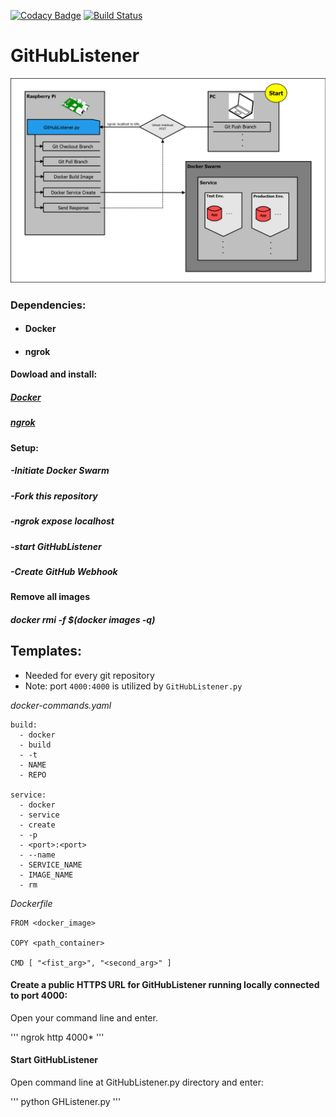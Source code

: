 [![Codacy Badge](https://api.codacy.com/project/badge/Grade/ae753c7f858c42df8a4bdb87846dfa2d)](https://www.codacy.com/app/LeonGrund/GitHubListener?utm_source=github.com&utm_medium=referral&utm_content=LeonGrund/GitHubListener&utm_campaign=badger)
[![Build Status](https://travis-ci.org/LeonGrund/GitHubListener.svg?branch=master)](https://travis-ci.org/LeonGrund/GitHubListener)


# **GitHubListener**



![Topology](/GHL-topology.png)

### Dependencies:
* #### Docker
* #### ngrok




#### Dowload and install:
##### [Docker](https://www.docker.com/get-docker)
##### [ngrok](https://ngrok.com/download)

#### Setup:
##### -Initiate Docker Swarm
##### -Fork this repository
##### -ngrok expose localhost
##### -start GitHubListener
##### -Create GitHub Webhook



#### Remove all images
##### docker rmi -f $(docker images -q)


## Templates:
* Needed for every git repository
* Note: port ```4000:4000``` is utilized by ```GitHubListener.py```

_docker-commands.yaml_  

~~~
build:
  - docker
  - build
  - -t
  - NAME
  - REPO

service:
  - docker
  - service
  - create
  - -p
  - <port>:<port>
  - --name
  - SERVICE_NAME
  - IMAGE_NAME
  - rm

~~~


_Dockerfile_

~~~
FROM <docker_image>

COPY <path_container>

CMD [ "<fist_arg>", "<second_arg>" ]

~~~




#### Create a public HTTPS URL for **GitHubListener** running locally connected to port 4000:
Open your command line and enter.

'''
ngrok http 4000*
'''

#### Start GitHubListener
Open command line at GitHubListener.py directory and enter:

'''
python GHListener.py
'''
